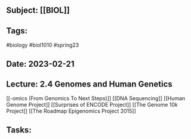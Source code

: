 ## Subject: [[BIOL]]
## Tags:
#biology #biol1010 #spring23 
## Date: 2023-02-21
## Lecture: 2.4 Genomes and Human Genetics

[[-omics (From Genomics To Next Steps)]]
[[DNA Sequencing]]
[[Human Genome Project]]
[[Surprises of ENCODE Project]]
[[The Genome 10k Project]]
[[The Roadmap Epigenomics Project 2015]]

## Tasks:
